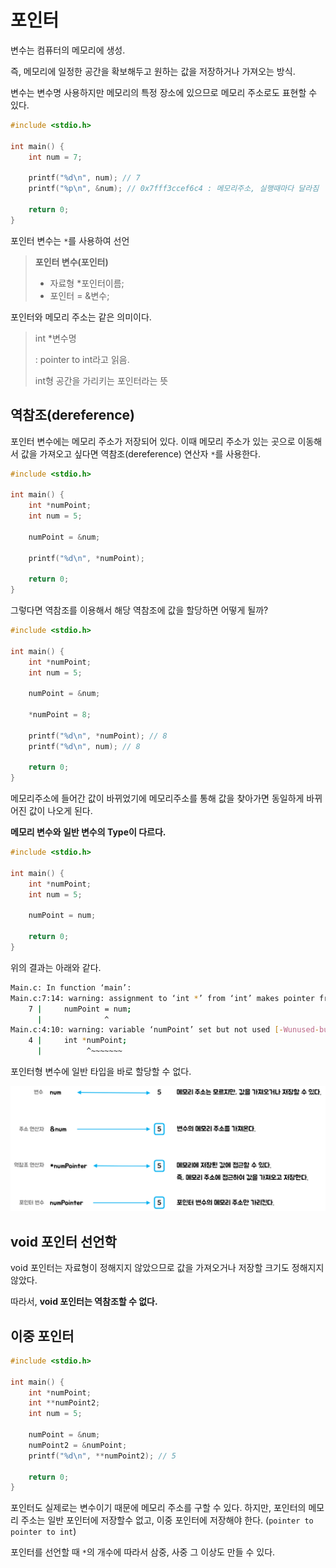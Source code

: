 # 포인터

변수는 컴퓨터의 메모리에 생성.

즉, 메모리에 일정한 공간을 확보해두고 원하는 값을 저장하거나 가져오는 방식.

변수는 변수명 사용하지만 메모리의 특정 장소에 있으므로 메모리 주소로도 표현할 수 있다.



```c
#include <stdio.h>

int main() {
    int num = 7;
    
    printf("%d\n", num); // 7
    printf("%p\n", &num); // 0x7fff3ccef6c4 : 메모리주소, 실행때마다 달라짐
    
    return 0;
}
```



포인터 변수는 `*`를 사용하여 선언

> **포인터 변수(포인터)**
>
> - 자료형 *포인터이름;
> - 포인터 = &변수;

포인터와 메모리 주소는 같은 의미이다.

> int *변수명
>
> : pointer to int라고 읽음.
>
>  int형 공간을 가리키는 포인터라는 뜻



## 역참조(dereference)

포인터 변수에는 메모리 주소가 저장되어 있다. 이때 메모리 주소가 있는 곳으로 이동해서 값을 가져오고 싶다면 역참조(dereference) 연산자 `*`를 사용한다.

```c
#include <stdio.h>

int main() {
    int *numPoint;
    int num = 5;
    
    numPoint = &num;
    
    printf("%d\n", *numPoint);
    
    return 0;
}
```



그렇다면 역참조를 이용해서 해당 역참조에 값을 할당하면 어떻게 될까?

```c
#include <stdio.h>

int main() {
    int *numPoint;
    int num = 5;
    
    numPoint = &num;
    
    *numPoint = 8;
    
    printf("%d\n", *numPoint); // 8
    printf("%d\n", num); // 8
    
    return 0;
}
```

메모리주소에 들어간 값이 바뀌었기에 메모리주소를 통해 값을 찾아가면 동일하게 바뀌어진 값이 나오게 된다.



**메모리 변수와 일반 변수의 Type이 다르다.**

```c
#include <stdio.h>

int main() {
    int *numPoint;
    int num = 5;
    
    numPoint = num;
    
    return 0;
}
```

위의 결과는 아래와 같다.

```bash
Main.c: In function ‘main’:
Main.c:7:14: warning: assignment to ‘int *’ from ‘int’ makes pointer from integer without a cast [-Wint-conversion]
    7 |     numPoint = num;
      |              ^
Main.c:4:10: warning: variable ‘numPoint’ set but not used [-Wunused-but-set-variable]
    4 |     int *numPoint;
      |          ^~~~~~~~
```

포인터형 변수에 일반 타입을 바로 할당할 수 없다.



![변수, 주소연산자, 역참조 연산자, 포인터의 차이](../assets/pointer001.png)



## void 포인터 선언학

void 포인터는 자료형이 정해지지 않았으므로 값을 가져오거나 저장할 크기도 정해지지 않았다.

따라서, **void 포인터는 역참조할 수 없다.**



## 이중 포인터

```c
#include <stdio.h>

int main() {
    int *numPoint;
    int **numPoint2;
    int num = 5;
    
    numPoint = &num;
    numPoint2 = &numPoint;
    printf("%d\n", **numPoint2); // 5
    
    return 0;
}
```

포인터도 실제로는 변수이기 때문에 메모리 주소를 구할 수 있다. 하지만, 포인터의 메모리 주소는 일반 포인터에 저장할수 없고, 이중 포인터에 저장해야 한다. (`pointer to pointer to int`)

포인터를 선언할 때 `*`의 개수에 따라서 삼중, 사중 그 이상도 만들 수 있다.